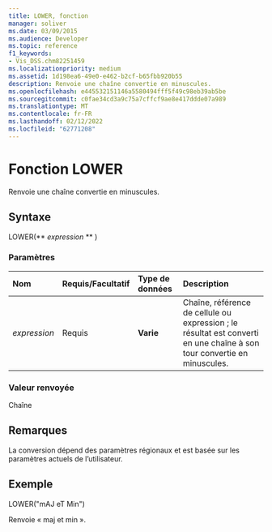 ```yaml
---
title: LOWER, fonction
manager: soliver
ms.date: 03/09/2015
ms.audience: Developer
ms.topic: reference
f1_keywords:
- Vis_DSS.chm82251459
ms.localizationpriority: medium
ms.assetid: 1d198ea6-49e0-e462-b2cf-b65fbb920b55
description: Renvoie une chaîne convertie en minuscules.
ms.openlocfilehash: e445532151146a5580494fff5f49c98eb39ab5be
ms.sourcegitcommit: c0fae34cd3a9c75a7cffcf9ae8e417ddde07a989
ms.translationtype: MT
ms.contentlocale: fr-FR
ms.lasthandoff: 02/12/2022
ms.locfileid: "62771208"
---
```

# <a name="lower-function"></a>Fonction LOWER

Renvoie une chaîne convertie en minuscules.
  
## <a name="syntax"></a>Syntaxe

LOWER(** *expression* ** ) 
  
### <a name="parameters"></a>Paramètres

|**Nom**|**Requis/Facultatif**|**Type de données**|**Description**|
|:-----|:-----|:-----|:-----|
| _expression_ <br/> |Requis  <br/> |**Varie** <br/> | Chaîne, référence de cellule ou expression ; le résultat est converti en une chaîne à son tour convertie en minuscules. |
   
### <a name="return-value"></a>Valeur renvoyée

Chaîne
  
## <a name="remarks"></a>Remarques

La conversion dépend des paramètres régionaux et est basée sur les paramètres actuels de l’utilisateur. 
  
## <a name="example"></a>Exemple

LOWER("mAJ eT Min") 
  
Renvoie « maj et min ». 
  

